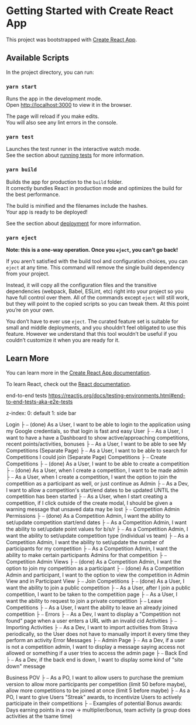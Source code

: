 # Getting Started with Create React App

This project was bootstrapped with [Create React App](https://github.com/facebook/create-react-app).

## Available Scripts

In the project directory, you can run:

### `yarn start`

Runs the app in the development mode.\
Open [http://localhost:3000](http://localhost:3000) to view it in the browser.

The page will reload if you make edits.\
You will also see any lint errors in the console.

### `yarn test`

Launches the test runner in the interactive watch mode.\
See the section about [running tests](https://facebook.github.io/create-react-app/docs/running-tests) for more information.

### `yarn build`

Builds the app for production to the `build` folder.\
It correctly bundles React in production mode and optimizes the build for the best performance.

The build is minified and the filenames include the hashes.\
Your app is ready to be deployed!

See the section about [deployment](https://facebook.github.io/create-react-app/docs/deployment) for more information.

### `yarn eject`

**Note: this is a one-way operation. Once you `eject`, you can’t go back!**

If you aren’t satisfied with the build tool and configuration choices, you can `eject` at any time. This command will remove the single build dependency from your project.

Instead, it will copy all the configuration files and the transitive dependencies (webpack, Babel, ESLint, etc) right into your project so you have full control over them. All of the commands except `eject` will still work, but they will point to the copied scripts so you can tweak them. At this point you’re on your own.

You don’t have to ever use `eject`. The curated feature set is suitable for small and middle deployments, and you shouldn’t feel obligated to use this feature. However we understand that this tool wouldn’t be useful if you couldn’t customize it when you are ready for it.

## Learn More

You can learn more in the [Create React App documentation](https://facebook.github.io/create-react-app/docs/getting-started).

To learn React, check out the [React documentation](https://reactjs.org/).

<!-- Consider going through the following resources eventually -->

end-to-end tests
https://reactjs.org/docs/testing-environments.html#end-to-end-tests-aka-e2e-tests

<!--  -->

<!-- ✔️ ✖️ Z-Indexes ✖️ ✔️ -->

z-index:
0: default
1: side bar

<!--  -->


<!-- ✔️ ✖️ USE CASES ✖️ ✔️ -->

Login
    ├ ⎯ (done) As a User, I want to be able to login to the application using my Google credentials, so that login is fast and easy 
User
    ├ ⎯ As a User, I want to have a have a Dashboard to show active/approaching competitions, recent points/activities, bonuses
    ├ ⎯ As a User, I want to be able to see My Competitions (Separate Page)
    ├ ⎯ As a User, I want to be able to search for Competitions I could join (Separate Page)
Competitions
    ├ ⎯ Create Competitions
        ├ ⎯ (done) As a User, I want to be able to create a competition
        ├ ⎯ (done) As a User, when I create a competition, I want to be made admin
        ├ ⎯ As a User, when I create a competition, I want the option to join the competition as a participant as well, or just continue as Admin
        ├ ⎯ As a Dev, I want to allow a competition's start/end dates to be updated UNTIL the competition has been started
        ├ ⎯ As a User, when I start creating a competition, if I click outside of the create modal, I should be given a warning message that unsaved data may be lost
    ├ ⎯ Competition Admin Permissions
        ├ ⎯ (done) As a Competition Admin, I want the ability to set/update competition start/end dates
        ├ ⎯ As a Competition Admin, I want the ability to set/update point values for b/s/r
        ├ ⎯ As a Competition Admin, I want the ability to set/update competition type (individual vs team)
        ├ ⎯ As a Competition Admin, I want the ability to set/update the number of participants for my competition
        ├ ⎯ As a Competition Admin, I want the ability to make certain participants Admins for that competition
    ├ ⎯ Competition Admin Views
        ├ ⎯ (done) As a Competition Admin, I want the option to join my competition as a participant
        ├ ⎯ (done) As a Competition Admin and participant, I want to the option to view the competition in Admin View and in Participant View
    ├ ⎯ Join Competitions
        ├ ⎯ (done) As a User, I want the ability to join a public competition
        ├ ⎯ As a User, after I join a public competition, I want to be taken to the competition page
        ├ ⎯ As a User, I want the ability to request to join a private competition
    ├ ⎯ Leave Competitions
        ├ ⎯ As a User, I want the ability to leave an already joined competition
    ├ ⎯ Errors
        ├ ⎯ As a Dev, I want to display a "Competition not found" page when a user enters a URL with an invalid cid
Activities
    ├ ⎯ Importing Activities
        ├ ⎯ As a Dev, I want to import activities from Strava periodically, so the User does not have to manually import it every time they perform an activity
Error Messages
    ├ ⎯ Admin Page
            ├ ⎯ As a Dev, if a user is not a competition admin, I want to display a message saying access not allowed or something if a user tries to access the admin page
    ├ ⎯ Back End
            ├ ⎯ As a Dev, if the back end is down, I want to display some kind of "site down" message

Business POV
    ├ ⎯ As a PO, I want to allow users to purchase the premium version to allow more participants per competition (limit 50 before maybe), allow more competitions to be joined at once (limit 5 before maybe)
    ├ ⎯ As a PO, I want to give Users "Streak" awards, to incentivize Users to actively participate in their competitions
        ├ ⎯ Examples of potential Bonus awards: Days earning points in a row -> multiplier/bonus, team activity (a group does activities at the tsame time)

<!--  -->
